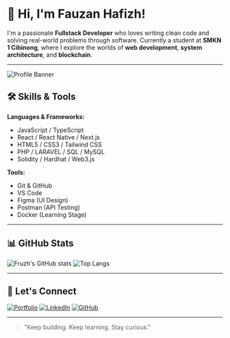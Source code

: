 # 👋 Hi, I'm Fauzan Hafizh!
I'm a passionate **Fullstack Developer** who loves writing clean code and solving real-world problems through software. Currently a student at **SMKN 1 Cibinong**, where I explore the worlds of **web development**, **system architecture**, and **blockchain**.

---

![Profile Banner](https://media1.giphy.com/media/v1.Y2lkPTc5MGI3NjExYndpNGx0ajNnd2YyOWN3MDcxOTh1bHBlYWRwd29uYmNkNGtlOW9rMCZlcD12MV9pbnRlcm5hbF9naWZfYnlfaWQmY3Q9Zw/ADD4w6XgqLBJohQdBK/giphy.gif)

## 🛠 Skills & Tools

**Languages & Frameworks:**

* JavaScript / TypeScript
* React / React Native / Next.js
* HTML5 / CSS3 / Tailwind CSS
* PHP / LARAVEL / SQL / MySQL
* Solidity / Hardhat / Web3.js

**Tools:**

* Git & GitHub
* VS Code
* Figma (UI Design)
* Postman (API Testing)
* Docker (Learning Stage)

---

## 📊 GitHub Stats

![Fruzh's GitHub stats](https://github-readme-stats.vercel.app/api?username=Fruzh\&show_icons=true\&theme=radical)
![Top Langs](https://github-readme-stats.vercel.app/api/top-langs/?username=Fruzh\&layout=compact\&theme=radical)

---

## 🔗 Let's Connect

[![Portfolio](https://img.shields.io/badge/Portfolio-000?style=for-the-badge\&logo=ko-fi\&logoColor=white)](https://fruzh.github.io/portfolio/)
[![LinkedIn](https://img.shields.io/badge/LinkedIn-0A66C2?style=for-the-badge\&logo=linkedin\&logoColor=white)](https://www.linkedin.com/in/fauzan-hafizh-90357a260/)
[![GitHub](https://img.shields.io/badge/GitHub-171515?style=for-the-badge\&logo=github\&logoColor=white)](https://github.com/Fruzh)

---

> "Keep building. Keep learning. Stay curious."
